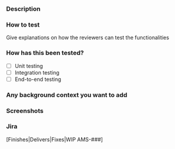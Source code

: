 ### Description

### How to test

Give explanations on how the reviewers can test the functionalities

### How has this been tested?

- [ ]  Unit testing
- [ ]  Integration testing
- [ ]  End-to-end testing

### Any background context you want to add

### Screenshots

### Jira

[Finishes|Delivers|Fixes|WIP AMS-###]